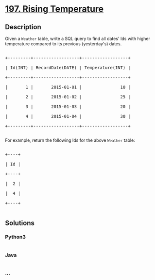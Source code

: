 # [197. Rising Temperature](https://leetcode.com/problems/rising-temperature)

## Description
<p>Given a <code>Weather</code> table, write a SQL query to find all dates&#39; Ids with higher temperature compared to its previous (yesterday&#39;s) dates.</p>



<pre>

+---------+------------------+------------------+

| Id(INT) | RecordDate(DATE) | Temperature(INT) |

+---------+------------------+------------------+

|       1 |       2015-01-01 |               10 |

|       2 |       2015-01-02 |               25 |

|       3 |       2015-01-03 |               20 |

|       4 |       2015-01-04 |               30 |

+---------+------------------+------------------+

</pre>



<p>For example, return the following Ids for the above <code>Weather</code> table:</p>



<pre>

+----+

| Id |

+----+

|  2 |

|  4 |

+----+

</pre>




## Solutions


<!-- tabs:start -->

### **Python3**

```python

```

### **Java**

```java

```

### **...**
```

```

<!-- tabs:end -->